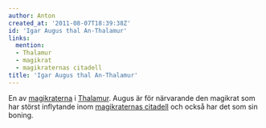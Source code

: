 ```yaml
---
author: Anton
created_at: '2011-08-07T18:39:38Z'
id: 'Igar Augus thal An-Thalamur'
links:
  mention:
  - Thalamur
  - magikrat
  - magikraternas citadell
title: 'Igar Augus thal An-Thalamur'
---
```


En av [magikraterna] i [Thalamur]. Augus är för närvarande den magikrat som har störst inflytande
inom [magikraternas citadell] och också har det som sin boning.

  [magikraterna]: magikrat
  [Thalamur]: Thalamur
  [magikraternas citadell]: magikraternas_citadell
